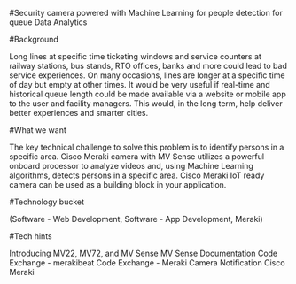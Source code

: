 #Security camera powered with Machine Learning for people detection for queue Data Analytics

#Background

Long lines at specific time ticketing windows and service counters at railway stations, bus stands, RTO offices, banks and more could lead to bad service experiences. On many occasions, lines are longer at a specific time of day but empty at other times. It would be very useful if real-time and historical queue length could be made available via a website or mobile app to the user and facility managers. This would, in the long term, help deliver better experiences and smarter cities.

#What we want

The key technical challenge to solve this problem is to identify persons in a specific area. Cisco Meraki camera with MV Sense utilizes a powerful onboard processor to analyze videos and, using Machine Learning algorithms, detects persons in a specific area. Cisco Meraki IoT ready camera can be used as a building block in your application.

#Technology bucket

(Software - Web Development, Software - App Development, Meraki)

#Tech hints

Introducing MV22, MV72, and MV Sense
MV Sense Documentation
Code Exchange - merakibeat
Code Exchange - Meraki Camera Notification
Cisco Meraki
